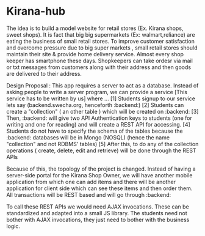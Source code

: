 # Kirana-hub
The idea is to build a model website for retail stores (Ex. Kirana shops, sweet shops).  It is fact that big big supermarkets (Ex: walmart,reliance) are eating the business of small retail stores.  To improve customer satisfaction and overcome pressure due to big  super markets , small retail stores should maintain their site &amp;  provide home delivery service.      Almost every shop keeper has smartphone these days. Shopkeepers can take ordesr via mail or txt messages from customers along with their address and then goods are delivered to their address.

Design Proposal : 
This app requires a server to act as a database. Instead of asking people to write a server program, we can provide a service [This service has to be written by us] where ...
[1] Students signup to our service lets say (backend.swecha.org, henceforth :backend:)
[2] Students can create a "collection"  ( an other table ) which will be created on :backend:
[3] Then, :backend: will give two API Authentication keys to students (one for writing and one for reading) and will create a REST API for accessing.
[4] Students do not have to specify the schema of the tables because the :backend: databases will be in Mongo (NOSQL) (hence the name "collection" and not RDBMS' tables)
[5] After this, to do any of the collection operations ( create, delete, edit and retrieve) will be done through the REST APIs

Because of this,  the topology of the project is changed. Instead of having a server-side portal for the Kirana Shop Owner, we will have another mobile application from which one can add items 
and there will be another application for client side which can see these items and then order them. All transactions will be REST based and will go through :backend:

To call these REST APIs we would need AJAX invocations. These can be standardized and adapted into a small JS library. The students need not bother with AJAX invocations, 
they just need to bother with the business logic.
